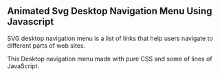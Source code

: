 ## Animated Svg Desktop Navigation Menu Using Javascript

SVG desktop navigation menu is a list of links that help users navigate to different parts of web sites.

This Desktop navigation menu made with pure CSS and some of lines of JavaScript.